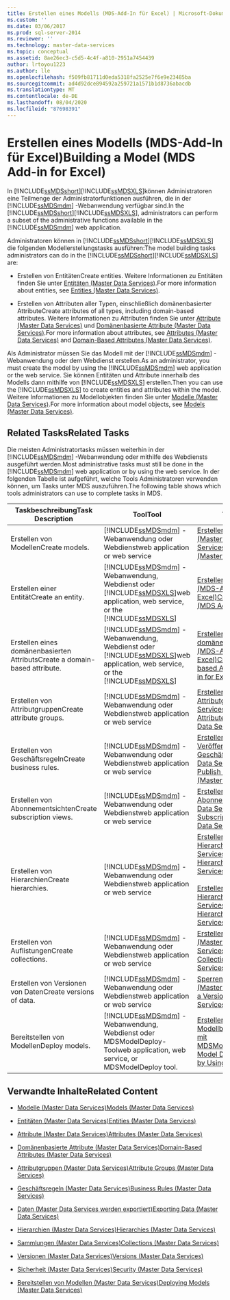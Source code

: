 ```yaml
---
title: Erstellen eines Modells (MDS-Add-In für Excel) | Microsoft-Dokumentation
ms.custom: ''
ms.date: 03/06/2017
ms.prod: sql-server-2014
ms.reviewer: ''
ms.technology: master-data-services
ms.topic: conceptual
ms.assetid: 8ae26ec3-c5d5-4c4f-a810-2951a7454439
author: lrtoyou1223
ms.author: lle
ms.openlocfilehash: f509fb81711d0eda5318fa2525e7f6e9e23485ba
ms.sourcegitcommit: ad4d92dce894592a259721a1571b1d8736abacdb
ms.translationtype: MT
ms.contentlocale: de-DE
ms.lasthandoff: 08/04/2020
ms.locfileid: "87698391"
---
```

# <a name="building-a-model-mds-add-in-for-excel"></a><span data-ttu-id="6b860-102">Erstellen eines Modells (MDS-Add-In für Excel)</span><span class="sxs-lookup"><span data-stu-id="6b860-102">Building a Model (MDS Add-in for Excel)</span></span>
  <span data-ttu-id="6b860-103">In [!INCLUDE[ssMDSshort](../../includes/ssmdsshort-md.md)][!INCLUDE[ssMDSXLS](../../includes/ssmdsxls-md.md)]können Administratoren eine Teilmenge der Administratorfunktionen ausführen, die in der [!INCLUDE[ssMDSmdm](../../includes/ssmdsmdm-md.md)] -Webanwendung verfügbar sind.</span><span class="sxs-lookup"><span data-stu-id="6b860-103">In the [!INCLUDE[ssMDSshort](../../includes/ssmdsshort-md.md)][!INCLUDE[ssMDSXLS](../../includes/ssmdsxls-md.md)], administrators can perform a subset of the administrative functions available in the [!INCLUDE[ssMDSmdm](../../includes/ssmdsmdm-md.md)] web application.</span></span>  
  
 <span data-ttu-id="6b860-104">Administratoren können in [!INCLUDE[ssMDSshort](../../includes/ssmdsshort-md.md)][!INCLUDE[ssMDSXLS](../../includes/ssmdsxls-md.md)] die folgenden Modellerstellungstasks ausführen:</span><span class="sxs-lookup"><span data-stu-id="6b860-104">The model building tasks administrators can do in the [!INCLUDE[ssMDSshort](../../includes/ssmdsshort-md.md)][!INCLUDE[ssMDSXLS](../../includes/ssmdsxls-md.md)] are:</span></span>  
  
-   <span data-ttu-id="6b860-105">Erstellen von Entitäten</span><span class="sxs-lookup"><span data-stu-id="6b860-105">Create entities.</span></span> <span data-ttu-id="6b860-106">Weitere Informationen zu Entitäten finden Sie unter [Entitäten &#40;Master Data Services&#41;](../entities-master-data-services.md).</span><span class="sxs-lookup"><span data-stu-id="6b860-106">For more information about entities, see [Entities &#40;Master Data Services&#41;](../entities-master-data-services.md).</span></span>  
  
-   <span data-ttu-id="6b860-107">Erstellen von Attributen aller Typen, einschließlich domänenbasierter Attribute</span><span class="sxs-lookup"><span data-stu-id="6b860-107">Create attributes of all types, including domain-based attributes.</span></span> <span data-ttu-id="6b860-108">Weitere Informationen zu Attributen finden Sie unter [Attribute &#40;Master Data Services&#41;](../attributes-master-data-services.md) und [Domänenbasierte Attribute &#40;Master Data Services&#41;](../domain-based-attributes-master-data-services.md).</span><span class="sxs-lookup"><span data-stu-id="6b860-108">For more information about attributes, see [Attributes &#40;Master Data Services&#41;](../attributes-master-data-services.md) and [Domain-Based Attributes &#40;Master Data Services&#41;](../domain-based-attributes-master-data-services.md).</span></span>  
  
 <span data-ttu-id="6b860-109">Als Administrator müssen Sie das Modell mit der [!INCLUDE[ssMDSmdm](../../includes/ssmdsmdm-md.md)] -Webanwendung oder dem Webdienst erstellen.</span><span class="sxs-lookup"><span data-stu-id="6b860-109">As an administrator, you must create the model by using the [!INCLUDE[ssMDSmdm](../../includes/ssmdsmdm-md.md)] web application or the web service.</span></span> <span data-ttu-id="6b860-110">Sie können Entitäten und Attribute innerhalb des Modells dann mithilfe von [!INCLUDE[ssMDSXLS](../../includes/ssmdsxls-md.md)] erstellen.</span><span class="sxs-lookup"><span data-stu-id="6b860-110">Then you can use the [!INCLUDE[ssMDSXLS](../../includes/ssmdsxls-md.md)] to create entities and attributes within the model.</span></span> <span data-ttu-id="6b860-111">Weitere Informationen zu Modellobjekten finden Sie unter [Modelle &#40;Master Data Services&#41;](../models-master-data-services.md).</span><span class="sxs-lookup"><span data-stu-id="6b860-111">For more information about model objects, see [Models &#40;Master Data Services&#41;](../models-master-data-services.md).</span></span>  
  
## <a name="related-tasks"></a><span data-ttu-id="6b860-112">Related Tasks</span><span class="sxs-lookup"><span data-stu-id="6b860-112">Related Tasks</span></span>  
 <span data-ttu-id="6b860-113">Die meisten Administratortasks müssen weiterhin in der [!INCLUDE[ssMDSmdm](../../includes/ssmdsmdm-md.md)] -Webanwendung oder mithilfe des Webdiensts ausgeführt werden.</span><span class="sxs-lookup"><span data-stu-id="6b860-113">Most administrative tasks must still be done in the [!INCLUDE[ssMDSmdm](../../includes/ssmdsmdm-md.md)] web application or by using the web service.</span></span> <span data-ttu-id="6b860-114">In der folgenden Tabelle ist aufgeführt, welche Tools Administratoren verwenden können, um Tasks unter MDS auszuführen.</span><span class="sxs-lookup"><span data-stu-id="6b860-114">The following table shows which tools administrators can use to complete tasks in MDS.</span></span>  
  
|<span data-ttu-id="6b860-115">Taskbeschreibung</span><span class="sxs-lookup"><span data-stu-id="6b860-115">Task Description</span></span>|<span data-ttu-id="6b860-116">Tool</span><span class="sxs-lookup"><span data-stu-id="6b860-116">Tool</span></span>|<span data-ttu-id="6b860-117">Thema</span><span class="sxs-lookup"><span data-stu-id="6b860-117">Topic</span></span>|  
|----------------------|----------|-----------|  
|<span data-ttu-id="6b860-118">Erstellen von Modellen</span><span class="sxs-lookup"><span data-stu-id="6b860-118">Create models.</span></span>|[!INCLUDE[ssMDSmdm](../../includes/ssmdsmdm-md.md)] <span data-ttu-id="6b860-119">-Webanwendung oder Webdienst</span><span class="sxs-lookup"><span data-stu-id="6b860-119">web application or web service</span></span>|[<span data-ttu-id="6b860-120">Erstellen eines Modells &#40;Master Data Services&#41;</span><span class="sxs-lookup"><span data-stu-id="6b860-120">Create a Model &#40;Master Data Services&#41;</span></span>](../create-a-model-master-data-services.md)|  
|<span data-ttu-id="6b860-121">Erstellen einer Entität</span><span class="sxs-lookup"><span data-stu-id="6b860-121">Create an entity.</span></span>|[!INCLUDE[ssMDSmdm](../../includes/ssmdsmdm-md.md)] <span data-ttu-id="6b860-122">-Webanwendung, Webdienst oder [!INCLUDE[ssMDSXLS](../../includes/ssmdsxls-md.md)]</span><span class="sxs-lookup"><span data-stu-id="6b860-122">web application, web service, or the [!INCLUDE[ssMDSXLS](../../includes/ssmdsxls-md.md)]</span></span>|[<span data-ttu-id="6b860-123">Erstellen einer Entität &#40;MDS-Add-In für Excel&#41;</span><span class="sxs-lookup"><span data-stu-id="6b860-123">Create an Entity &#40;MDS Add-in for Excel&#41;</span></span>](create-an-entity-mds-add-in-for-excel.md)|  
|<span data-ttu-id="6b860-124">Erstellen eines domänenbasierten Attributs</span><span class="sxs-lookup"><span data-stu-id="6b860-124">Create a domain-based attribute.</span></span>|[!INCLUDE[ssMDSmdm](../../includes/ssmdsmdm-md.md)] <span data-ttu-id="6b860-125">-Webanwendung, Webdienst oder [!INCLUDE[ssMDSXLS](../../includes/ssmdsxls-md.md)]</span><span class="sxs-lookup"><span data-stu-id="6b860-125">web application, web service, or the [!INCLUDE[ssMDSXLS](../../includes/ssmdsxls-md.md)]</span></span>|[<span data-ttu-id="6b860-126">Erstellen eines domänenbasierten Attributs &#40;MDS-Add-In für Excel&#41;</span><span class="sxs-lookup"><span data-stu-id="6b860-126">Create a Domain-based Attribute &#40;MDS Add-in for Excel&#41;</span></span>](create-a-domain-based-attribute-mds-add-in-for-excel.md)|  
|<span data-ttu-id="6b860-127">Erstellen von Attributgruppen</span><span class="sxs-lookup"><span data-stu-id="6b860-127">Create attribute groups.</span></span>|[!INCLUDE[ssMDSmdm](../../includes/ssmdsmdm-md.md)] <span data-ttu-id="6b860-128">-Webanwendung oder Webdienst</span><span class="sxs-lookup"><span data-stu-id="6b860-128">web application or web service</span></span>|[<span data-ttu-id="6b860-129">Erstellen einer Attributgruppe &#40;Master Data Services&#41;</span><span class="sxs-lookup"><span data-stu-id="6b860-129">Create an Attribute Group &#40;Master Data Services&#41;</span></span>](../create-an-attribute-group-master-data-services.md)|  
|<span data-ttu-id="6b860-130">Erstellen von Geschäftsregeln</span><span class="sxs-lookup"><span data-stu-id="6b860-130">Create business rules.</span></span>|[!INCLUDE[ssMDSmdm](../../includes/ssmdsmdm-md.md)] <span data-ttu-id="6b860-131">-Webanwendung oder Webdienst</span><span class="sxs-lookup"><span data-stu-id="6b860-131">web application or web service</span></span>|[<span data-ttu-id="6b860-132">Erstellen und Veröffentlichen einer Geschäftsregel &#40;Master Data Services&#41;</span><span class="sxs-lookup"><span data-stu-id="6b860-132">Create and Publish a Business Rule &#40;Master Data Services&#41;</span></span>](../create-and-publish-a-business-rule-master-data-services.md)|  
|<span data-ttu-id="6b860-133">Erstellen von Abonnementsichten</span><span class="sxs-lookup"><span data-stu-id="6b860-133">Create subscription views.</span></span>|[!INCLUDE[ssMDSmdm](../../includes/ssmdsmdm-md.md)] <span data-ttu-id="6b860-134">-Webanwendung oder Webdienst</span><span class="sxs-lookup"><span data-stu-id="6b860-134">web application or web service</span></span>|[<span data-ttu-id="6b860-135">Erstellen Sie eine Abonnement Sicht &#40;Master Data Services&#41;</span><span class="sxs-lookup"><span data-stu-id="6b860-135">Create a Subscription View &#40;Master Data Services&#41;</span></span>](../create-a-subscription-view-to-export-data-master-data-services.md)|  
|<span data-ttu-id="6b860-136">Erstellen von Hierarchien</span><span class="sxs-lookup"><span data-stu-id="6b860-136">Create hierarchies.</span></span>|[!INCLUDE[ssMDSmdm](../../includes/ssmdsmdm-md.md)] <span data-ttu-id="6b860-137">-Webanwendung oder Webdienst</span><span class="sxs-lookup"><span data-stu-id="6b860-137">web application or web service</span></span>|[<span data-ttu-id="6b860-138">Erstellen einer abgeleiteten Hierarchie &#40;Master Data Services&#41;</span><span class="sxs-lookup"><span data-stu-id="6b860-138">Create a Derived Hierarchy &#40;Master Data Services&#41;</span></span>](../create-a-derived-hierarchy-master-data-services.md)<br /><br /> [<span data-ttu-id="6b860-139">Erstellen einer expliziten Hierarchie &#40;Master Data Services&#41;</span><span class="sxs-lookup"><span data-stu-id="6b860-139">Create an Explicit Hierarchy &#40;Master Data Services&#41;</span></span>](../create-an-explicit-hierarchy-master-data-services.md)|  
|<span data-ttu-id="6b860-140">Erstellen von Auflistungen</span><span class="sxs-lookup"><span data-stu-id="6b860-140">Create collections.</span></span>|[!INCLUDE[ssMDSmdm](../../includes/ssmdsmdm-md.md)] <span data-ttu-id="6b860-141">-Webanwendung oder Webdienst</span><span class="sxs-lookup"><span data-stu-id="6b860-141">web application or web service</span></span>|[<span data-ttu-id="6b860-142">Erstellen einer Sammlung &#40;Master Data Services&#41;</span><span class="sxs-lookup"><span data-stu-id="6b860-142">Create a Collection &#40;Master Data Services&#41;</span></span>](../create-a-collection-master-data-services.md)|  
|<span data-ttu-id="6b860-143">Erstellen von Versionen von Daten</span><span class="sxs-lookup"><span data-stu-id="6b860-143">Create versions of data.</span></span>|[!INCLUDE[ssMDSmdm](../../includes/ssmdsmdm-md.md)] <span data-ttu-id="6b860-144">-Webanwendung oder Webdienst</span><span class="sxs-lookup"><span data-stu-id="6b860-144">web application or web service</span></span>|[<span data-ttu-id="6b860-145">Sperren einer Version &#40;Master Data Services&#41;</span><span class="sxs-lookup"><span data-stu-id="6b860-145">Lock a Version &#40;Master Data Services&#41;</span></span>](../lock-a-version-master-data-services.md)|  
|<span data-ttu-id="6b860-146">Bereitstellen von Modellen</span><span class="sxs-lookup"><span data-stu-id="6b860-146">Deploy models.</span></span>|[!INCLUDE[ssMDSmdm](../../includes/ssmdsmdm-md.md)] <span data-ttu-id="6b860-147">-Webanwendung, Webdienst oder MDSModelDeploy-Tool</span><span class="sxs-lookup"><span data-stu-id="6b860-147">web application, web service, or MDSModelDeploy tool.</span></span>|[<span data-ttu-id="6b860-148">Erstellen eines Modellbereitstellungspakets mit MDSModelDeploy</span><span class="sxs-lookup"><span data-stu-id="6b860-148">Create a Model Deployment Package by Using MDSModelDeploy</span></span>](../create-a-model-deployment-package-by-using-mdsmodeldeploy.md)|  
  
## <a name="related-content"></a><span data-ttu-id="6b860-149">Verwandte Inhalte</span><span class="sxs-lookup"><span data-stu-id="6b860-149">Related Content</span></span>  
  
-   [<span data-ttu-id="6b860-150">Modelle &#40;Master Data Services&#41;</span><span class="sxs-lookup"><span data-stu-id="6b860-150">Models &#40;Master Data Services&#41;</span></span>](../models-master-data-services.md)  
  
-   [<span data-ttu-id="6b860-151">Entitäten &#40;Master Data Services&#41;</span><span class="sxs-lookup"><span data-stu-id="6b860-151">Entities &#40;Master Data Services&#41;</span></span>](../entities-master-data-services.md)  
  
-   [<span data-ttu-id="6b860-152">Attribute &#40;Master Data Services&#41;</span><span class="sxs-lookup"><span data-stu-id="6b860-152">Attributes &#40;Master Data Services&#41;</span></span>](../attributes-master-data-services.md)  
  
-   [<span data-ttu-id="6b860-153">Domänenbasierte Attribute &#40;Master Data Services&#41;</span><span class="sxs-lookup"><span data-stu-id="6b860-153">Domain-Based Attributes &#40;Master Data Services&#41;</span></span>](../domain-based-attributes-master-data-services.md)  
  
-   [<span data-ttu-id="6b860-154">Attributgruppen &#40;Master Data Services&#41;</span><span class="sxs-lookup"><span data-stu-id="6b860-154">Attribute Groups &#40;Master Data Services&#41;</span></span>](../attribute-groups-master-data-services.md)  
  
-   [<span data-ttu-id="6b860-155">Geschäftsregeln &#40;Master Data Services&#41;</span><span class="sxs-lookup"><span data-stu-id="6b860-155">Business Rules &#40;Master Data Services&#41;</span></span>](../business-rules-master-data-services.md)  
  
-   [<span data-ttu-id="6b860-156">Daten &#40;Master Data Services werden exportiert&#41;</span><span class="sxs-lookup"><span data-stu-id="6b860-156">Exporting Data &#40;Master Data Services&#41;</span></span>](../overview-exporting-data-master-data-services.md)  
  
-   [<span data-ttu-id="6b860-157">Hierarchien &#40;Master Data Services&#41;</span><span class="sxs-lookup"><span data-stu-id="6b860-157">Hierarchies &#40;Master Data Services&#41;</span></span>](../hierarchies-master-data-services.md)  
  
-   [<span data-ttu-id="6b860-158">Sammlungen &#40;Master Data Services&#41;</span><span class="sxs-lookup"><span data-stu-id="6b860-158">Collections &#40;Master Data Services&#41;</span></span>](../collections-master-data-services.md)  
  
-   [<span data-ttu-id="6b860-159">Versionen &#40;Master Data Services&#41;</span><span class="sxs-lookup"><span data-stu-id="6b860-159">Versions &#40;Master Data Services&#41;</span></span>](../versions-master-data-services.md)  
  
-   [<span data-ttu-id="6b860-160">Sicherheit &#40;Master Data Services&#41;</span><span class="sxs-lookup"><span data-stu-id="6b860-160">Security &#40;Master Data Services&#41;</span></span>](../security-master-data-services.md)  
  
-   [<span data-ttu-id="6b860-161">Bereitstellen von Modellen &#40;Master Data Services&#41;</span><span class="sxs-lookup"><span data-stu-id="6b860-161">Deploying Models &#40;Master Data Services&#41;</span></span>](../deploying-models-master-data-services.md)  
  
  

